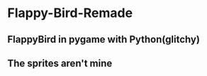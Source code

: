 # Flappy-Bird-Remade
FlappyBird in pygame with Python(glitchy)
----------------------
The sprites aren't mine
----------------------

